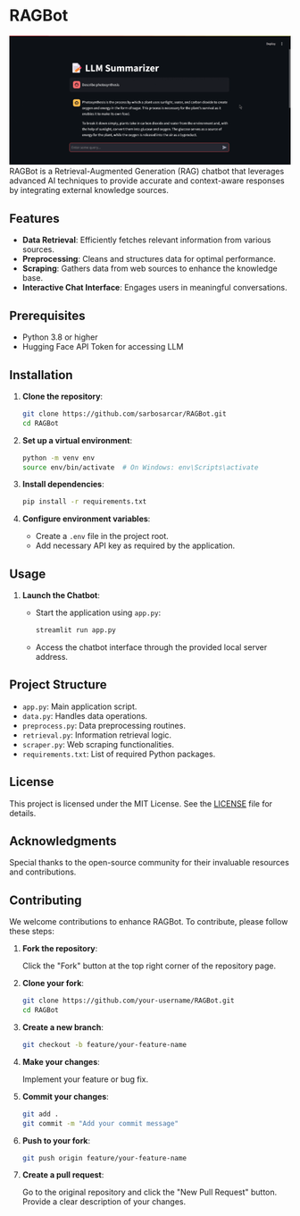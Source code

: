 # RAGBot

![screenshot.gif](./assets/screenshot.gif)
RAGBot is a Retrieval-Augmented Generation (RAG) chatbot that leverages advanced AI techniques to provide accurate and context-aware responses by integrating external knowledge sources.

## Features

- **Data Retrieval**: Efficiently fetches relevant information from various sources.  
- **Preprocessing**: Cleans and structures data for optimal performance.  
- **Scraping**: Gathers data from web sources to enhance the knowledge base.  
- **Interactive Chat Interface**: Engages users in meaningful conversations.

## Prerequisites

- Python 3.8 or higher  
- Hugging Face API Token for accessing LLM

## Installation

1. **Clone the repository**:

   ```bash
   git clone https://github.com/sarbosarcar/RAGBot.git
   cd RAGBot
   ```

2. **Set up a virtual environment**:

   ```bash
   python -m venv env
   source env/bin/activate  # On Windows: env\Scripts\activate
   ```

3. **Install dependencies**:

   ```bash
   pip install -r requirements.txt
   ```

4. **Configure environment variables**:

   - Create a `.env` file in the project root.
   - Add necessary API key as required by the application.

## Usage

1. **Launch the Chatbot**:

   - Start the application using `app.py`:

     ```bash
     streamlit run app.py
     ```

   - Access the chatbot interface through the provided local server address.

## Project Structure

- `app.py`: Main application script.  
- `data.py`: Handles data operations.  
- `preprocess.py`: Data preprocessing routines.  
- `retrieval.py`: Information retrieval logic.  
- `scraper.py`: Web scraping functionalities.  
- `requirements.txt`: List of required Python packages.

## License

This project is licensed under the MIT License. See the [LICENSE](LICENSE) file for details.

## Acknowledgments

Special thanks to the open-source community for their invaluable resources and contributions.

## Contributing

We welcome contributions to enhance RAGBot. To contribute, please follow these steps:

1. **Fork the repository**:

    Click the "Fork" button at the top right corner of the repository page.

2. **Clone your fork**:

    ```bash
    git clone https://github.com/your-username/RAGBot.git
    cd RAGBot
    ```

3. **Create a new branch**:

    ```bash
    git checkout -b feature/your-feature-name
    ```

4. **Make your changes**:

    Implement your feature or bug fix.

5. **Commit your changes**:

    ```bash
    git add .
    git commit -m "Add your commit message"
    ```

6. **Push to your fork**:

    ```bash
    git push origin feature/your-feature-name
    ```

7. **Create a pull request**:

    Go to the original repository and click the "New Pull Request" button. Provide a clear description of your changes.